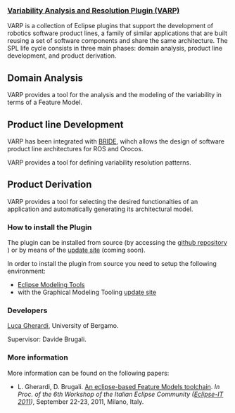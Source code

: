 ### [Variability Analysis and Resolution Plugin (VARP)](http://robotics-unibg.github.com/VARP/)

VARP is a collection of Eclipse plugins that support the development of robotics software product lines, a family of similar applications that are built reusing a set of software components and share the same architecture. The SPL life cycle consists in three main phases: domain analysis, product line development, and product derivation.


## Domain Analysis

VARP provides a tool for the analysis and the modeling of the variability in terms of a Feature Model.

## Product line Development

VARP has been integrated with [BRIDE](http://www.best-of-robotics.org/bride/), wihch allows the design of software product line architectures for ROS and Orocos.

VARP provides a tool for defining variability resolution patterns.

## Product Derivation

VARP provides a tool for selecting the desired functionalties of an application and automatically generating its architectural model.

### How to install the Plugin

The plugin can be installed from source (by accessing the [github repository](https://github.com/Robotics-UniBG/VARP) ) or by means of the [update site](http://) (coming soon).

In order to install the plugin from source you need to setup the following environment:

* [Eclipse Modeling Tools](http://www.eclipse.org/downloads/packages/eclipse-modeling-tools/junosr1)
* with the Graphical Modeling Tooling [update site](http://download.eclipse.org/modeling/gmp/gmf-tooling/updates/releases/) 


### Developers

[Luca Gherardi](http://www.lucagherardi.it), University of Bergamo.

Supervisor: Davide Brugali.

### More information

More information can be found on the following papers:

* L. Gherardi, D. Brugali. [An eclipse-based Feature Models toolchain](http://www.best-of-robotics.org/pages/publications/UniBergamo_EclipseIT2011.pdf). _In Proc. of the 6th Workshop of the Italian Eclipse Community ([Eclipse-IT 2011](http://2011.eclipse-it.org/home/))_, September 22-23, 2011, Milano, Italy.